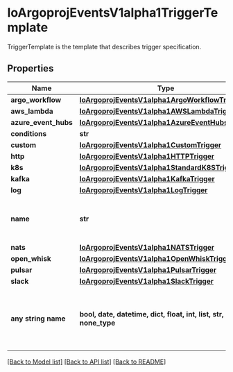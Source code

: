 # IoArgoprojEventsV1alpha1TriggerTemplate

TriggerTemplate is the template that describes trigger specification.

## Properties
Name | Type | Description | Notes
------------ | ------------- | ------------- | -------------
**argo_workflow** | [**IoArgoprojEventsV1alpha1ArgoWorkflowTrigger**](IoArgoprojEventsV1alpha1ArgoWorkflowTrigger.md) |  | [optional] 
**aws_lambda** | [**IoArgoprojEventsV1alpha1AWSLambdaTrigger**](IoArgoprojEventsV1alpha1AWSLambdaTrigger.md) |  | [optional] 
**azure_event_hubs** | [**IoArgoprojEventsV1alpha1AzureEventHubsTrigger**](IoArgoprojEventsV1alpha1AzureEventHubsTrigger.md) |  | [optional] 
**conditions** | **str** |  | [optional] 
**custom** | [**IoArgoprojEventsV1alpha1CustomTrigger**](IoArgoprojEventsV1alpha1CustomTrigger.md) |  | [optional] 
**http** | [**IoArgoprojEventsV1alpha1HTTPTrigger**](IoArgoprojEventsV1alpha1HTTPTrigger.md) |  | [optional] 
**k8s** | [**IoArgoprojEventsV1alpha1StandardK8STrigger**](IoArgoprojEventsV1alpha1StandardK8STrigger.md) |  | [optional] 
**kafka** | [**IoArgoprojEventsV1alpha1KafkaTrigger**](IoArgoprojEventsV1alpha1KafkaTrigger.md) |  | [optional] 
**log** | [**IoArgoprojEventsV1alpha1LogTrigger**](IoArgoprojEventsV1alpha1LogTrigger.md) |  | [optional] 
**name** | **str** | Name is a unique name of the action to take. | [optional] 
**nats** | [**IoArgoprojEventsV1alpha1NATSTrigger**](IoArgoprojEventsV1alpha1NATSTrigger.md) |  | [optional] 
**open_whisk** | [**IoArgoprojEventsV1alpha1OpenWhiskTrigger**](IoArgoprojEventsV1alpha1OpenWhiskTrigger.md) |  | [optional] 
**pulsar** | [**IoArgoprojEventsV1alpha1PulsarTrigger**](IoArgoprojEventsV1alpha1PulsarTrigger.md) |  | [optional] 
**slack** | [**IoArgoprojEventsV1alpha1SlackTrigger**](IoArgoprojEventsV1alpha1SlackTrigger.md) |  | [optional] 
**any string name** | **bool, date, datetime, dict, float, int, list, str, none_type** | any string name can be used but the value must be the correct type | [optional]

[[Back to Model list]](../README.md#documentation-for-models) [[Back to API list]](../README.md#documentation-for-api-endpoints) [[Back to README]](../README.md)


